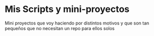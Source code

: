 # Mis Scripts y mini-proyectos
Mini proyectos que voy haciendo por distintos motivos y que son tan pequeños que no necesitan un repo para ellos solos
